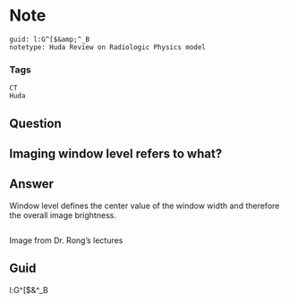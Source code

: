 # Note
```
guid: l:G^[$&amp;^_B
notetype: Huda Review on Radiologic Physics model
```

### Tags
```
CT
Huda
```

## Question
<h2>Imaging window level refers to what?</h2>

## Answer
<section>
<p>Window level defines the center value of the window width and therefore the overall image brightness. </p>
<p><img alt="" src="390B9768-6F8A-4C09-8B07-603FBD2201A1.png">  </p><p>Image from Dr. Rong’s lectures</p>


</section>

## Guid
l:G^[$&^_B
